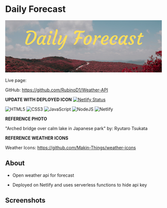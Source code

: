 # Daily Forecast 

![Desktop](./src/assets/images/Daily%20forecast.png)

Live page:

GitHub: https://github.com/RubinoD1/Weather-API


**UPDATE WITH DEPLOYED ICON**
[![Netlify Status](https://api.netlify.com/api/v1/badges/6391588c-0ff1-4c65-a822-43fb5854ab73/deploy-status)](https://app.netlify.com/sites/aesthetic-dusk-5d6d31/deploys) 

![HTML5](https://img.shields.io/badge/html5-%23E34F26.svg?style=for-the-badge&logo=html5&logoColor=white) ![CSS3](https://img.shields.io/badge/css3-%231572B6.svg?style=for-the-badge&logo=css3&logoColor=white) ![JavaScript](https://img.shields.io/badge/javascript-%23323330.svg?style=for-the-badge&logo=javascript&logoColor=%23F7DF1E) ![NodeJS](https://img.shields.io/badge/node.js-6DA55F?style=for-the-badge&logo=node.js&logoColor=white) ![Netlify](https://img.shields.io/badge/netlify-%23000000.svg?style=for-the-badge&logo=netlify&logoColor=#00C7B7)

**REFERENCE PHOTO**

"Arched bridge over calm lake in Japanese park" by: Ryutaro Tsukata

**REFERENCE WEATHER ICONS**

Weather Icons: https://github.com/Makin-Things/weather-icons


## About 

- Open weather api for forecast 

- Deployed on Netlify and uses serverless functions to hide api key 


## Screenshots 

<!-- ![Desktop](./assets/images/screenshots/Desktop-1.png) -->
